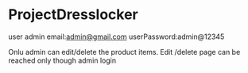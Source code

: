 # ProjectDresslocker

user admin email:admin@gmail.com
userPassword:admin@12345

Onlu admin can edit/delete the product items.
Edit /delete page can be reached only though admin login
